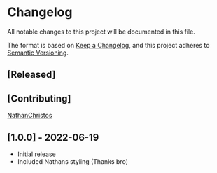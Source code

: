 # Changelog

All notable changes to this project will be documented in this file.

The format is based on [Keep a Changelog](https://keepachangelog.com/en/1.0.0/),
and this project adheres to [Semantic Versioning](https://semver.org/spec/v2.0.0.html).

## [Released]

## [Contributing]

[NathanChristos](https://github.com/NathanChristos)

## [1.0.0] - 2022-06-19

- Initial release
- Included Nathans styling (Thanks bro)

<!-- Changelog Template
Versioning
    MAJOR version when you make incompatible API changes,
    MINOR version when you add functionality in a backwards compatible manner, and
    PATCH version when you make backwards compatible bug fixes.
    Additional labels for pre-release and build metadata are available as extensions to the MAJOR.MINOR.PATCH format.

START TEMPLATE
## [MAJOR.MINOR.PATCH] - [YYYY-MM-DD]
## Added
  * Stuff you added

## Changed
  * Stuff you changed

## Deprecated
* Stuff you deprecated

## Removed
  * Stuff you removed

## Fixed
  * Stuff you fixed

## Security
  * Security related stuff you fixed

END TEMPLATE
 -->
